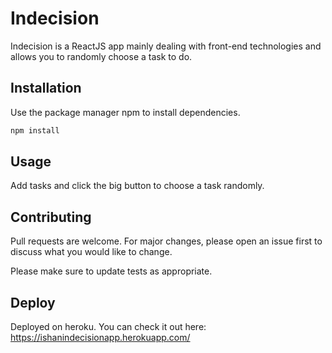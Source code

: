 # Indecision

Indecision is a ReactJS app mainly dealing with front-end technologies and allows you to randomly choose a task to do.

## Installation

Use the package manager npm to install dependencies.

```bash
npm install
```

## Usage

Add tasks and click the big button to choose a task randomly.

## Contributing
Pull requests are welcome. For major changes, please open an issue first to discuss what you would like to change.

Please make sure to update tests as appropriate.

## Deploy

Deployed on heroku. You can check it out here: 
https://ishanindecisionapp.herokuapp.com/
